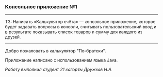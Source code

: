 ### Kонсольное приложение №1

---
ТЗ: Написать «Калькулятор счёта» — консольное приложение, которое будет задавать вопросы в консоли, считывать пользовательский ввод и в результате показывать список товаров и сумму для каждого из друзей.

---

Добро пожаловать в калькулятор "По-братски".

Приложение написано с использованием языка Java.

*Работу выполнил студент 21 кагорты Дружков Н.А.*